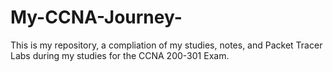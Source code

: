 # My-CCNA-Journey-
This is my repository, a compliation of my studies, notes, and Packet Tracer Labs during my studies for the CCNA 200-301 Exam. 
